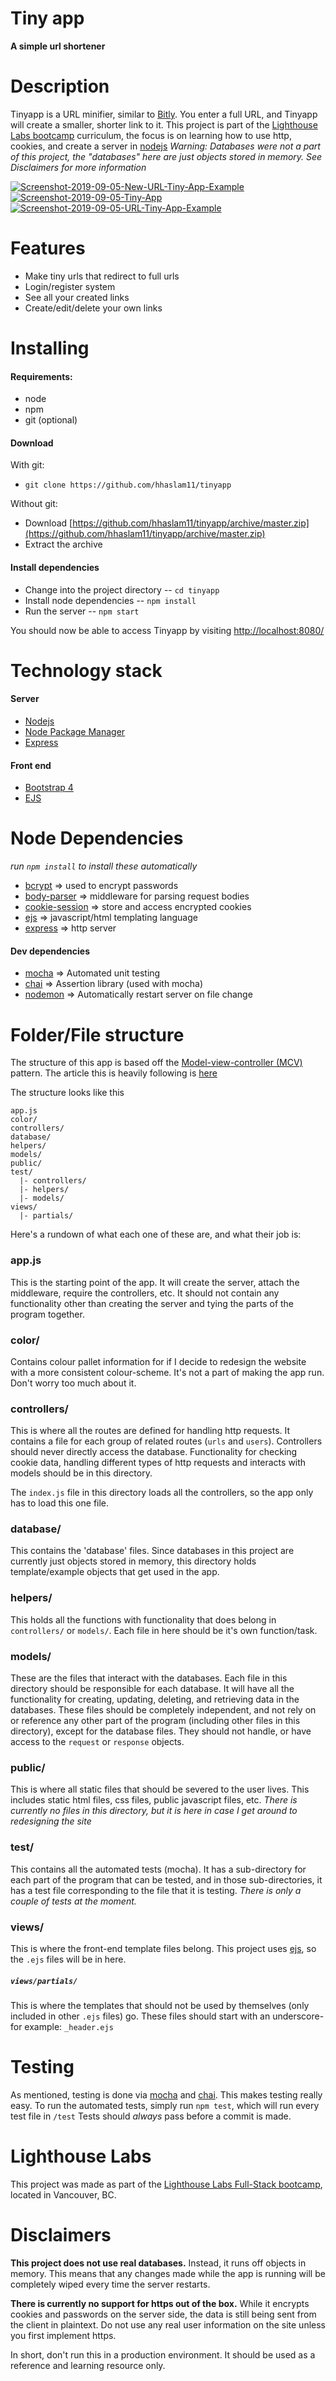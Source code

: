# Tiny app
**A simple url shortener**


Description
=
Tinyapp is a URL minifier, similar to [Bitly](https://bitly.com/). You enter a full URL, and Tinyapp will create a smaller, shorter link to it.
This project is part of the [Lighthouse Labs bootcamp](https://www.lighthouselabs.ca/web-bootcamp) curriculum, the focus is on learning how to use http, cookies, and create a server in [nodejs](https://nodejs.org)
_Warning: Databases were not a part of this project, the "databases" here are just objects stored in memory. See Disclaimers for more information_

<a href="https://postimg.cc/qzXkZ70X" target="_blank"><img src="https://i.postimg.cc/xTBc8k47/Screenshot-2019-09-05-New-URL-Tiny-App-Example.png" alt="Screenshot-2019-09-05-New-URL-Tiny-App-Example"/></a> <a href="https://postimg.cc/HrYpGCkG" target="_blank"><img src="https://i.postimg.cc/qvng3Jf7/Screenshot-2019-09-05-Tiny-App.png" alt="Screenshot-2019-09-05-Tiny-App"/></a> <a href="https://postimg.cc/K4TcBNHW" target="_blank"><img src="https://i.postimg.cc/KcqKXprm/Screenshot-2019-09-05-URL-Tiny-App-Example.png" alt="Screenshot-2019-09-05-URL-Tiny-App-Example"/></a> 

Features
=
 - Make tiny urls that redirect to full urls
 - Login/register system
 - See all your created links
 - Create/edit/delete your own links
 

Installing
=
#### Requirements:

 - node
 - npm
 - git (optional)

####  Download
With git:

 - `git clone https://github.com/hhaslam11/tinyapp`

Without git:
- Download [https://github.com/hhaslam11/tinyapp/archive/master.zip](https://github.com/hhaslam11/tinyapp/archive/master.zip)
- Extract the archive

#### Install dependencies

 - Change into the project directory
 -- `cd tinyapp`
 - Install node dependencies
 -- `npm install`
 - Run the server
 -- `npm start`

You should now be able to access Tinyapp by visiting [http://localhost:8080/](http://localhost:8080/)

Technology stack
=
#### Server
 - [Nodejs](https://nodejs.org/)
 - [Node Package Manager](https://www.npmjs.com/)
 - [Express](https://expressjs.com/)
#### Front end
 - [Bootstrap 4](https://getbootstrap.com/)
 - [EJS](https://ejs.co/)

Node Dependencies
=
_run `npm install` to install these automatically_
- [bcrypt](https://www.npmjs.com/package/bcrypt) ⇒ used to encrypt passwords
- [body-parser](https://www.npmjs.com/package/body-parser) ⇒ middleware for parsing request bodies
- [cookie-session](https://www.npmjs.com/package/cookie-session) ⇒ store and access encrypted cookies
- [ejs](https://www.npmjs.com/package/ejs) ⇒ javascript/html templating language
- [express](https://www.npmjs.com/package/express) ⇒ http server 
#### Dev dependencies
- [mocha](https://www.npmjs.com/package/mocha) ⇒ Automated unit testing
- [chai](https://www.npmjs.com/package/chai) ⇒ Assertion library (used with mocha)
- [nodemon](https://www.npmjs.com/package/nodemon) ⇒ Automatically restart server on file change

Folder/File structure
=
The structure of this app is based off the [Model-view-controller (MCV)](https://en.wikipedia.org/wiki/Model%E2%80%93view%E2%80%93controller) pattern. The article this is heavily following is [here](https://www.terlici.com/2014/08/25/best-practices-express-structure.html)

The structure looks like this
```
app.js
color/
controllers/
database/
helpers/
models/
public/
test/
  |- controllers/
  |- helpers/
  |- models/
views/
  |- partials/ 
```

Here's a rundown of what each one of these are, and what their job is:
### app.js
This is the starting point of the app. It will create the server, attach the middleware, require the controllers, etc.
It should not contain any functionality other than creating the server and tying the parts of the program together.
### color/
Contains colour pallet information for if I decide to redesign the website with a more consistent colour-scheme. It's not a part of making the app run. Don't worry too much about it.

### controllers/
This is where all the routes are defined for handling http requests. It contains a file for each group of related routes (`urls` and `users`). 
Controllers should never directly access the database. Functionality for checking cookie data, handling different types of http requests and interacts with models should be in this directory.

The `index.js` file in this directory loads all the controllers, so the app only has to load this one file.

### database/
This contains the 'database' files. Since databases in this project are currently just objects stored in memory, this directory holds template/example objects that get used in the app.

### helpers/
This holds all the functions with functionality that does belong in `controllers/` or `models/`. 
Each file in here should be it's own function/task.

### models/
These are the files that interact with the databases. Each file in this directory should be responsible for each database. It will have all the functionality for creating, updating, deleting, and retrieving data in the databases.
These files should be completely independent, and not rely on or reference any other part of the program (including other files in this directory), except for the database files. They should not handle, or have access to the `request` or `response` objects.

### public/
This is where all static files that should be severed to the user lives. This includes static html files, css files, public javascript files, etc.
_There is currently no files in this directory, but it is here in case I get around to redesigning the site_

### test/
This contains all the automated tests (mocha). It has a sub-directory for each part of the program that can be tested, and in those sub-directories, it has a test file corresponding to the file that it is testing. 
_There is only a couple of tests at the moment._

### views/
This is where the front-end template files belong. This project uses [ejs](https://www.npmjs.com/package/ejs), so the `.ejs` files will be in here.
##### `views/partials/`
This is where the templates that should not be used by themselves (only included in other `.ejs` files) go.
These files should start with an underscore- for example: `_header.ejs`

Testing
=
As mentioned, testing is done via [mocha](https://www.npmjs.com/package/mocha) and  [chai](https://www.npmjs.com/package/chai). This makes testing really easy. 
To run the automated tests, simply run `npm test`, which will run every test file in `/test`
Tests should _always_ pass before a commit is made.

Lighthouse Labs
=
This project was made as part of the [Lighthouse Labs Full-Stack bootcamp](https://www.lighthouselabs.ca/web-bootcamp), located in Vancouver, BC. 

Disclaimers
=
**This project does not use real databases.**
Instead, it runs off objects in memory.
This means that any changes made while the app is running will be completely wiped every time the server restarts. 

**There is currently no support for https out of the box.**
While it encrypts cookies and passwords on the server side, the data is still being sent from the client in plaintext. 
Do not use any real user information on the site unless you first implement https.

In short, don't run this in a production environment. It should be used as a reference and learning resource only.





